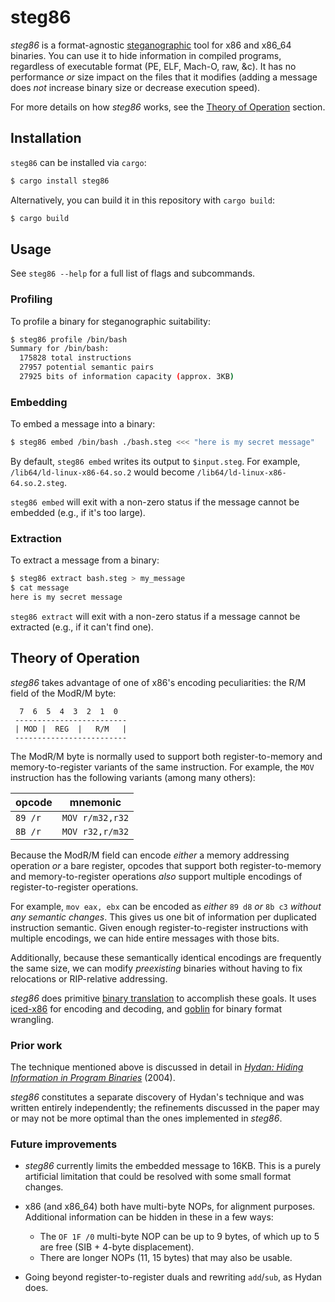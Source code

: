 steg86
======

*steg86* is a format-agnostic [steganographic](https://en.wikipedia.org/wiki/Steganography) tool
for x86 and x86_64 binaries. You can use it to hide information in compiled programs, regardless of
executable format (PE, ELF, Mach-O, raw, &amp;c). It has no performance *or* size impact on the files
that it modifies (adding a message does *not* increase binary size or decrease execution speed).

For more details on how *steg86* works, see the [Theory of Operation](#theory-of-operation) section.

## Installation

`steg86` can be installed via `cargo`:

```bash
$ cargo install steg86
```

Alternatively, you can build it in this repository with `cargo build`:

```bash
$ cargo build
```

## Usage

See `steg86 --help` for a full list of flags and subcommands.

### Profiling

To profile a binary for steganographic suitability:

```bash
$ steg86 profile /bin/bash
Summary for /bin/bash:
  175828 total instructions
  27957 potential semantic pairs
  27925 bits of information capacity (approx. 3KB)
```

### Embedding

To embed a message into a binary:

```bash
$ steg86 embed /bin/bash ./bash.steg <<< "here is my secret message"
```

By default, `steg86 embed` writes its output to `$input.steg`.
For example, `/lib64/ld-linux-x86-64.so.2` would become `/lib64/ld-linux-x86-64.so.2.steg`.

`steg86 embed` will exit with a non-zero status if the message cannot be embedded (e.g.,
if it's too large).

### Extraction

To extract a message from a binary:

```bash
$ steg86 extract bash.steg > my_message
$ cat message
here is my secret message
```

`steg86 extract` will exit with a non-zero status if a message cannot be extracted (e.g.,
if it can't find one).

## Theory of Operation

*steg86* takes advantage of one of x86's encoding peculiarities: the R/M field
of the ModR/M byte:

```
  7  6  5  4  3  2  1  0
 -------------------------
 | MOD |  REG  |   R/M   |
 -------------------------
```

The ModR/M byte is normally used to support both register-to-memory and memory-to-register variants
of the same instruction. For example, the `MOV` instruction has the following variants
(among many others):

| opcode  | mnemonic        |
----------|------------------
| `89 /r` | `MOV r/m32,r32` |
| `8B /r` | `MOV r32,r/m32` |


Because the ModR/M field can encode *either* a memory addressing operation *or* a bare
register, opcodes that support both register-to-memory and memory-to-register operations *also*
support multiple encodings of register-to-register operations.

For example, `mov eax, ebx` can be encoded as *either* `89 d8` *or* `8b c3` *without any semantic
changes*. This gives us one bit of information per duplicated instruction semantic. Given enough
register-to-register instructions with multiple encodings, we can hide entire messages with those
bits.

Additionally, because these semantically identical encodings are frequently the same size,
we can modify *preexisting* binaries without having to fix relocations or RIP-relative addressing.

*steg86* does primitive [binary translation](https://en.wikipedia.org/wiki/Binary_translation) to
accomplish these goals. It uses [iced-x86](https://github.com/0xd4d/iced) for encoding and
decoding, and [goblin](https://github.com/m4b/goblin) for binary format wrangling.

### Prior work

The technique mentioned above is discussed in detail in
[*Hydan: Hiding Information in Program Binaries*](http://web4.cs.columbia.edu/~angelos/Papers/hydan.pdf) (2004).

*steg86* constitutes a separate discovery of Hydan's technique and was written entirely
independently; the refinements discussed in the paper may or may not be more optimal than the ones
implemented in *steg86*.

### Future improvements

* *steg86* currently limits the embedded message to 16KB. This is a purely artificial limitation
that could be resolved with some small format changes.

* x86 (and x86_64) both have multi-byte NOPs, for alignment purposes. Additional information can be
hidden in these in a few ways:
  * The `OF 1F /0`  multi-byte NOP can be up to 9 bytes, of which up to 5 are free
  (SIB + 4-byte displacement).
  * There are longer NOPs (11, 15 bytes) that may also be usable.

* Going beyond register-to-register duals and rewriting `add`/`sub`, as Hydan does.

